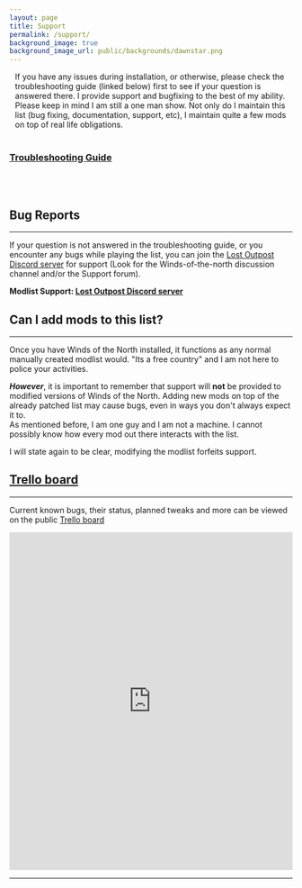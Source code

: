 ```yaml
---
layout: page
title: Support
permalink: /support/
background_image: true
background_image_url: public/backgrounds/dawnstar.png
---
```



<div style="text-align: left; margin-left: 2%; margin-right: 2%">
If you have any issues during installation, or otherwise, please check the troubleshooting guide (linked below) first to see if your question is answered there. I provide support and bugfixing to the best of my ability. 
<br>
Please keep in mind I am still a one man show. Not only do I maintain this list (bug fixing, documentation, support, etc), I maintain quite a few mods on top of real life obligations.
</div>

<br>

### **[Troubleshooting Guide](./troubleshooting/)**

<br>
<br>

## Bug Reports

<div class="centerdiv">
  <hr class="thin-hr">
</div>

If your question is not answered in the troubleshooting guide, or you encounter any bugs while playing the list, you can join the [Lost Outpost Discord server](https://discord.gg/WF66mMu) for support (Look for the Winds-of-the-north discussion channel and/or the Support forum).

**Modlist Support: [Lost Outpost Discord server](https://discord.gg/WF66mMu)**

## Can I add mods to this list?

<div class="centerdiv">
  <hr class="thin-hr">
</div>

Once you have Winds of the North installed, it functions as any normal manually created modlist would. "Its a free country" and I am not here to police your activities.

***However***, it is important to remember that support will **not** be provided to modified versions of Winds of the North. Adding new mods on top of the already patched list may cause bugs, even in ways you don't always expect it to.\
As mentioned before, I am one guy and I am not a machine. I cannot possibly know how every mod out there interacts with the list.

I will state again to be clear, modifying the modlist forfeits support.

## [Trello board](https://trello.com/b/GGDpdYFg/winds-of-the-north-public-board)

<div class="centerdiv">
  <hr class="thin-hr">
</div>

Current known bugs, their status, planned tweaks and more can be viewed on the public [Trello board](https://trello.com/b/GGDpdYFg/winds-of-the-north-public-board)

  <iframe src="https://trello.com/b/GGDpdYFg.html" frameBorder="0" width="100%" height="600"></iframe> 
  
---